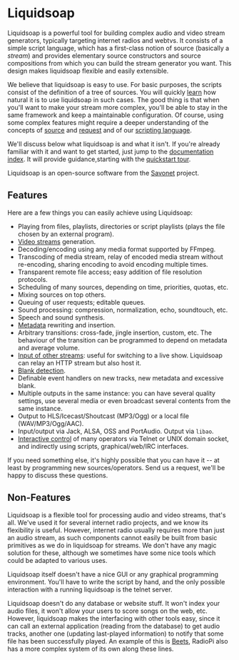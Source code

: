# Liquidsoap

Liquidsoap is a powerful tool for building complex audio and video stream generators,
typically targeting internet radios and webtvs. It consists of a simple script language,
which has a first-class notion of source (basically a _stream_) and
provides elementary source constructors and source compositions
from which you can build the stream generator you want.
This design makes liquidsoap flexible and easily extensible.

We believe that liquidsoap is easy to use. For basic purposes, the scripts
consist of the definition of a tree of sources.
You will quickly [learn](quick_start.html)
how natural it is to use liquidsoap in such cases. The good thing is that
when you'll want to make your stream more complex,
you'll be able to stay in the same framework and keep a maintainable
configuration.
Of course, using some complex features might require a deeper
understanding of the concepts of [source](sources.html) and
[request](requests.html) and of our [scripting language](language.html).

We'll discuss below what liquidsoap is and what it isn't.
If you're already familiar with it and want to get started,
just jump to the [documentation index](documentation.html).
It will provide guidance,starting with the [quickstart tour](quick_start.html).

Liquidsoap is an open-source software
from the [Savonet](http://liquidsoap.info) project.

## Features

Here are a few things you can easily achieve using Liquidsoap:

- Playing from files, playlists, directories or script playlists (plays the file chosen by an external program).
- [Video streams](video.html) generation.
- Decoding/encoding using any media format supported by FFmpeg.
- Transcoding of media stream, relay of encoded media stream without re-encoding, sharing encoding to avoid encoding multiple times.
- Transparent remote file access; easy addition of file resolution protocols.
- Scheduling of many sources, depending on time, priorities, quotas, etc.
- Mixing sources on top others.
- Queuing of user requests; editable queues.
- Sound processing: compression, normalization, echo, soundtouch, etc.
- Speech and sound synthesis.
- [Metadata](metadata.html) rewriting and insertion.
- Arbitrary transitions: cross-fade, jingle insertion, custom, etc. The behaviour of the transition can be programmed to depend on metadata and average volume.
- [Input of other streams](http_input.html): useful for switching to a live show. Liquidsoap can relay an HTTP stream but also host it.
- [Blank detection](blank.html).
- Definable event handlers on new tracks, new metadata and excessive blank.
- Multiple outputs in the same instance: you can have several quality settings, use several media or even broadcast several contents from the same instance.
- Output to HLS/Icecast/Shoutcast (MP3/Ogg) or a local file (WAV/MP3/Ogg/AAC).
- Input/output via Jack, ALSA, OSS and PortAudio. Output via `libao`.
- [Interactive control](advanced.html) of many operators via Telnet or UNIX domain socket, and indirectly using scripts, graphical/web/IRC interfaces.

If you need something else, it's highly possible that you can have it -- at least by programming new sources/operators. Send us a request, we'll be happy to discuss these questions.

## Non-Features

Liquidsoap is a flexible tool for processing audio and video streams, that's all. We've used it for several internet radio projects, and we know its flexibility is useful. However, internet radio usually requires more than just an audio stream, as such components cannot easily be built from basic primitives as we do in liquidsoap for streams. We don't have any magic solution for these, although we sometimes have some nice tools which could be adapted to various uses.

Liquidsoap itself doesn't have a nice GUI or any graphical programming environment. You'll have to write the script by hand, and the only possible interaction with a running liquidsoap is the telnet server.

Liquidsoap doesn't do any database or website stuff. It won't index your audio files, it won't allow your users to score songs on the web, etc. However, liquidsoap makes the interfacing with other tools easy, since it can call an external application (reading from the database) to get audio tracks, another one (updating last-played information) to notify that some file has been successfully played. An example of this is [Beets](beets.html), RadioPi also has a more complex system of its own along these lines.
